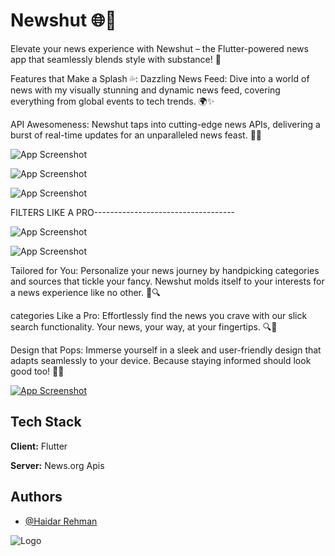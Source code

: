 
# Newshut 🌐📰
Elevate your news experience with Newshut – the Flutter-powered news app that seamlessly blends style with substance! 🚀

Features that Make a Splash 💦:
Dazzling News Feed: Dive into a world of news with my visually stunning and dynamic news feed, covering everything from global events to tech trends. 🌍✨

API Awesomeness: Newshut taps into cutting-edge news APIs, delivering a burst of real-time updates for an unparalleled news feast. 🔄🌟



 






![App Screenshot](https://blogger.googleusercontent.com/img/a/AVvXsEhWUr1aCpNOX36CU_uEcNEyJFzLgokziGU41LTDkJsD4apQDWthNyyNvOZkK5F6t3WQYKycHFlGQXU_j5gnCPjQs0iLZCWdtesOEnBViLULvAp2WTnmZpYgikGeDh7YdMgufiPetO3WKhITPPgkKOSme2LY1O9o1v6C8NVsZL2FK4eS2hu_GMMfmgyF)



![App Screenshot](https://blogger.googleusercontent.com/img/a/AVvXsEgOJ0rOZrO90WxIQA84-2oIx9hNC1a_9XKqtmJ2jTgnVAFlBjcSPvtt7fscak8WqV0fXV76WwcFLU3UFXbp1Mv21n2_GaQVINpUM9W-pUxAVRjLlu87wlh9Hney0tG0apyO_43DUFiOut__UcyWkDPDJsRHlyotr958uG2ckMYPwFci4MBURJXpb_lk)



![App Screenshot](https://blogger.googleusercontent.com/img/a/AVvXsEiwIr9AVEy5x8rxfkV0dq1qSZVyfnUC5AM9SNG1qlIf5mRfCi0cnE8MHQvqrNRzpUVTbUxNP4FjagdUcNEVDwhoN9Bn9Zf-z2ln7dtID9JI4YGFJ6LgPb7lgJbZZVFzre5hIx6dKdp8_lFQxZeq1mxhDCnv9ZVJDQKvIlwianJjhzpFCq0nIC68Ib46)



FILTERS LIKE A PRO-----------------------------------



![App Screenshot](https://blogger.googleusercontent.com/img/a/AVvXsEhoMEPJlP5WNf5rWUEvCPZiWklgETlV1QHApQzQRKtVpxk-vxhtR6VUUDz6lQZ_ORxnl2ZRmjQj0A4de0pgzmmVofok1WarHaKpRD4PNkWsD4RvAeLVNfz7vLRbm9pISSxzVQp_y3TTGRSLGyXW36LLDnJrUJ9CxK--yjZcs-tJVA2RpJb9YvfUQ1pC)



![App Screenshot](https://blogger.googleusercontent.com/img/a/AVvXsEghCk2H-nu8LYjAhhSZ3wnMDW80z1eEMWgm4DjQt9cqGL_CsMYStgw_W6N79cW5b-wSXMhtRd06lR3EyJRrc1wSeRvY4_vGY30-ZTtmUeWdh1gv1U9CKrxUOALv_t0aERrVxWAJbVqm5_YRb19iIQX8N1e7N2ERd9YWHkPp7zjnPirQJXJGfrlg4Fr_)

Tailored for You: Personalize your news journey by handpicking categories and sources that tickle your fancy. Newshut molds itself to your interests for a news experience like no other. 🎨🔍



categories Like a Pro: Effortlessly find the news you crave with our slick search functionality. Your news, your way, at your fingertips. 🔍💼

Design that Pops: Immerse yourself in a sleek and user-friendly design that adapts seamlessly to your device. Because staying informed should look good too! 🎨📱


<a href="https://github.com/HaidarRehmanNazir/news_app/releases/download/Newshut/Newshut.apk">![App Screenshot](https://blogger.googleusercontent.com/img/a/AVvXsEi1c7T8jFLDSrf7qLxcIhDvAriZP6iJLYmE2jf97_5T7jsThkT5l6sKVHq7l3QBfE9LNRrlgJKxj0Q02KhzTiXNCMPmqSfXTs5GdJ43tsIVqrHxMooCQvT5OiHJlIm-5bWjxPkgsmCxqwG0M1f0VoQxSB91cmnj2AQGIoinT1GASaGMWbB-Thi4kM8x) </a>


## Tech Stack

**Client:** Flutter

**Server:** News.org Apis


## Authors

- [@Haidar Rehman](https://github.com/HaidarRehmanNazir)


![Logo](https://blogger.googleusercontent.com/img/a/AVvXsEih0WQHewADi_lpx_SuGWgXvuI9NlFuRuxZn2aUJD_jwJ28m4AeMg1sgeEOzVP-GYOl7gzKTHR3_Rq8IMbXUdr35uFLpbXCs4_to5xs11z82eSjWhj5qfzKdkrfzJbJhw6j9iNlv_bOWCHGDrPCouXOz4WMyj6ewSi9DX9PAKcbh7B80RXuzPec-TBQ)


